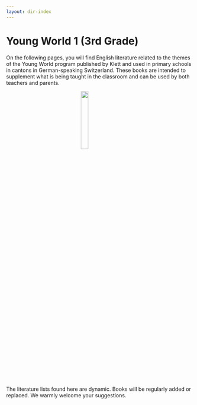 ```yaml
---
layout: dir-index
---
```


# Young World 1 (3rd Grade)


On the following pages, you will find English literature related to the themes of the Young World program published by Klett and used in primary schools in cantons in German-speaking Switzerland.  These books are intended to supplement what is being taught in the classroom and can be used by both teachers and parents. 

<img src="https://i.imgur.com/bR47CLh.png" width="20%" style="display:block;margin-left:auto;margin-right:auto;" />


The literature lists found here are dynamic.  Books will be regularly added or replaced.  We warmly welcome your suggestions.  

<!--stackedit_data:
eyJoaXN0b3J5IjpbLTIwNTQ1MTAwNjAsLTgwOTc5OTA1MCw3NT
c5MDI3OSwtMTcxNDU0ODE3NywtMjY0MDcxOTE2LC0xMDQ5MzY2
MjQ3LDE3NDE2MTE2ODIsLTE4NDg5NTcyNzYsODA4MzAzMTg2LC
0xMDg0MzgxNDI0LC0xODkwNTQwMTM4LC02OTM3NzAyODYsLTQ4
MTg3MjkxMF19
-->